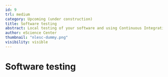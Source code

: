 ```yaml
---
id: 9
trl: medium
category: Upcoming (under construction)
title: Software testing
abstract: Local testing of your software and using Continuous Integration and Continuous Deployment (CI/CD)
author: eScience Center
thumbnail: "nlesc-dummy.png"
visibility: visible
---
```


# Software testing